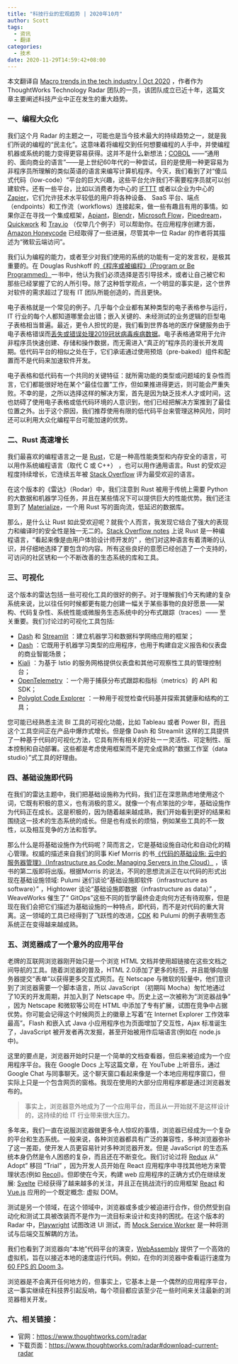 ```yaml
---
title: "科技行业的宏观趋势 | 2020年10月"
author: Scott
tags:
  - 资讯
  - 翻译
categories:
  - 技术
date: 2020-11-29T14:59:42+08:00
---
```


本文翻译自 [Macro trends in the tech industry | Oct 2020](https://www.thoughtworks.com/insights/blog/macro-trends-tech-industry-oct-2020) ，作者作为 ThoughtWorks Technology Radar 团队的一员，该团队成立已近十年，这篇文章主要阐述科技产业中正在发生的重大趋势。

<!--more-->

### 一、编程大众化

我们这个月 Radar 的主题之一，可能也是当今技术最大的持续趋势之一，就是我们所说的编程的“民主化”。这意味着将编程交到任何想要编程的人手中，并使编程机器或系统的能力变得更容易获得。这并不是什么新想法；[COBOL](https://en.wikipedia.org/wiki/COBOL) ——“通用的、面向商业的语言”——是上世纪60年代的一种尝试，目的是使用一种更容易为非程序员所理解的类似英语的语言来编写计算机程序。今天，我们看到了对“傻瓜式代码（low-code）“平台的巨大兴趣，这些平台允许我们不需要程序员就可以创建软件。还有一些平台，比如以消费者为中心的 [IFTTT](https://ifttt.com/) 或者以企业为中心的 [Zapier](https://zapier.com/)，它们允许技术水平较低的用户将各种设备、 SaaS 平台、端点（endpoints）和工作流（workflows）连接起来，做一些有趣且有用的事情。如果你正在寻找一个集成框架，[Apiant](https://apiant.com/)，[Blendr](https://www.blendr.io/)，[Microsoft Flow](https://flow.microsoft.com/)，[Pipedream](https://pipedream.com/)，[Quickwork](https://quickwork.co/) 和 [Tray.io](https://tray.io/) （仅举几个例子）可以帮助你。在应用程序创建方面，[Amazon Honeycode](https://www.honeycode.aws/) 已经取得了一些进展，尽管其中一位 Radar 的作者将其描述为“微软云端访问”。

我们认为编程的能力，或者至少对我们使用的系统的功能有一定的发言权，是极其重要的。在 Douglas Rushkoff 的[《程序或被编程》（Program or Be Programmed）](https://rushkoff.com/books/program-or-be-programmed/)一书中，他认为我们必须选择是否引导技术，或者让自己被它和那些已经掌握了它的人所引导。除了这种哲学观点，一个明显的事实是，这个世界对软件的需求超过了现有 IT 团队所能创造的，而且更快。

电子表格就是一个常见的例子。几乎每个企业都有某种类型的电子表格参与运行，IT 行业的每个人都知道哪里会出错；嵌入关键的、未经测试的业务逻辑的巨型电子表格相当普遍。最近，更令人担忧的是，我们看到世界各地的医疗保健服务由于电子表格错误而[丢失或错误处理2019冠状病毒疾病数据](https://www.popularmechanics.com/technology/a34274176/uk-coronavirus-excel-spreadsheet-lost-cases/)。电子表格通常用于允许非程序员快速创建、存储和操作数据，而无需进入“真正的”程序员的漫长开发周期。低代码平台的相似之处在于，它们承诺通过使用预焙（pre-baked）组件和配置而不是代码来加速软件开发。

电子表格和低代码有一个共同的关键特征：就所需功能的类型或问题域的复杂性而言，它们都能很好地在某个“最佳位置”工作，但如果推进得更远，则可能会严重失败。不幸的是，之所以选择这样的解决方案，首先是因为缺乏技术人才或时间，这也妨碍了使用电子表格或低代码环境的人意识到，他们已经把解决方案推到了最佳位置之外。出于这个原因，我们推荐使用有限的低代码平台来管理这种风险，同时还可以利用大众化编程平台可能加速的优势。

### 二、Rust 高速增长

我们最喜欢的编程语言之一是 [Rust](https://www.rust-lang.org/)，它是一种高性能类型和内存安全的语言，可以用作系统编程语言（取代 C 或 C++） ，也可以用作通用语言。Rust 的受欢迎程度持续增长，它连续五年被 [Stack Overflow](https://insights.stackoverflow.com/survey/2019#most-loved-dreaded-and-wanted) 评为最受欢迎的语言。

在这个版本的《雷达》（Rodar）中，我们注意到 Rust 被用于传统上需要 Python 的大数据和机器学习任务，并且在某些情况下可以提供巨大的性能优势。我们还注意到了 [Materialize](https://github.com/MaterializeInc/materialize)，一个用 Rust 写的面向流，低延迟的数据库。

那么，是什么让 Rust 如此受欢迎呢？就我个人而言，我发现它结合了强大的表现力和编译时的安全性是独一无二的。[Stack Overflow notes](https://stackoverflow.blog/2020/06/05/why-the-developers-who-use-rust-love-it-so-much/) 上说 Rust 是一种编程语言，“看起来像是由用户体验设计师开发的” ，他们对这种语言有着清晰的认识，并仔细地选择了要包含的内容。所有这些良好的意愿已经创造了一个支持的，可访问的社区锈和一个不断改善的生态系统的库和工具。

### 三、可视化

这个版本的雷达包括一些可视化工具的很好的例子。对于理解我们今天构建的复杂系统来说，比以往任何时候都更有能力创建一幅关于某些事物的良好愿景——架构、代码复杂性、系统性能或微服务生态系统中的分布式跟踪（traces）—— 至关重要。我们讨论过的可视化工具包括:

* [Dash](https://plotly.com/dash/) 和 [Streamlit](https://www.streamlit.io/) ：建立机器学习和数据科学网络应用的框架；
* [Dash](https://plotly.com/dash/) ：它既用于机器学习类型的应用程序，也用于构建自定义报告和仪表盘的商业智能场景；
* [Kiali](https://kiali.io/) ：为基于 Istio 的服务网格提供仪表盘和其他可观察性工具的管理控制台；
* [OpenTelemetry](https://opentelemetry.io/) ：一个用于捕获分布式跟踪和指标（metrics）的 API 和 SDK；
* [Polyglot Code Explorer](https://github.com/kornysietsma/polyglot-code-explorer) ：一种用于视觉检查代码基并探索其健康和结构的工具；

您可能已经熟悉主流 BI 工具的可视化功能，比如 Tableau 或者 Power BI，而且这个工具空间正在产品中爆炸式增长。但是像 Dash 和 Streamlit 这样的工具提供了一种基于代码的可视化方法，它具有所有相关的好处ーー灵活性、可定制性、版本控制和自动部署。这些都是考虑使用框架而不是完全成熟的“数据工作室（data studio）”式工具的好理由。

### 四、基础设施即代码

在我们的雷达主题中，我们把基础设施称为代码，我们正在深思熟虑地使用这个词，它既有积极的意义，也有消极的意义。就像一个有点笨拙的少年，基础设施作为代码正在成长。这是积极的，因为随着越来越成熟，我们开始看到更好的结果和围绕这一技术的生态系统的成长。但是也有成长的烦恼，例如某些工具的不一致性，以及相互竞争的方法和哲学。

那么什么是将基础设施作为代码呢？简而言之，它是基础设施自动化和自动化的精心管理。权威的描述来自我们的同事 Kief Morris 的书[《代码的基础设施: 云中的服务器管理》（Infrastructure as Code: Managing Servers in the Cloud）](https://www.thoughtworks.com/books/infrastructure-as-code) ，该书的第二版即将出版。根据Morris 的说法，不同的思想流派正在以代码的形式出现在基础设施领域: Pulumi 迷们谈论“基础设施即软件（infrastructure as software）” ，Hightower 谈论“基础设施即数据（infrastructure as data）” ，WeaveWorks 催生了“ GitOps”这些不同的哲学最终会走向何方还有待观察，但是现在我们会把它们描述为基础设施的一种特点，即代码，而不是对代码的重大背离。这一领域的工具已经得到了飞跃性的改进，[CDK](https://thoughtworks.com/radar/platforms/aws-cloud-development-kit) 和 Pulumi 的例子表明生态系统正在变得越来越成熟。

### 五、浏览器成了一个意外的应用平台

老牌的互联网浏览器刚开始只是一个浏览 HTML 文档并使用超链接在这些文档之间导航的工具。随着浏览器的普及，HTML 2.0添加了更多的标签，并且能够向服务器提交“表单”以获得更多交互式网页。在 Netscape 与微软的较量中，他们意识到了浏览器需要一个脚本语言，所以 JavaScript （初期叫 Mocha）匆忙地通过了10天的开发周期，并加入到了 Netscape 中。历史上这一次被称为“浏览器战争” ，因为 Netscape 和微软等公司在 HTML 中添加了专有扩展，试图在竞争中占据优势。你可能会记得这个时候网页上的徽章上写着“在 Internet Explorer 工作效率最高”。Flash 和嵌入式 Java 小应用程序也为页面增加了交互性，Ajax 标准诞生了，JavaScript 被开发者再次发掘，甚至开始被用作后端语言(例如在 node.js 中)。

这里的要点是，浏览器开始时只是一个简单的文档查看器，但后来被迫成为一个应用程序平台。我在 Google Docs 上写这篇文章，在 YouTube 上听音乐，通过 Google Chat 与同事聊天。这个聊天窗口看起来像是一个本地应用程序窗口，但实际上只是一个包含网页的窗格。我现在使用的大部分应用程序都是通过浏览器发布的。

> 事实上，浏览器意外地成为了一个应用平台，而且从一开始就不是这样设计的，这持续的给 IT 行业带来很大压力。

多年来，我们一直在说服浏览器做更多令人惊叹的事情，浏览器已经成为一个复杂的平台和生态系统。一般来说，各种浏览器都具有广泛的兼容性，多种浏览器弥补了这一差距，使开发人员更容易针对多种浏览器开发。但是 JavaScript 的生态系统本身仍然是令人困惑的复杂，而且还在不断变化。我们讨论过将 [Redux](https://www.thoughtworks.com/radar/languages-and-frameworks/redux) 从“ Adopt” 移回 “Trial” ，因为开发人员开始在 React 应用程序中寻找其他地方来管理状态(例如 [Recol](https://www.thoughtworks.com/radar/languages-and-frameworks/recoil))。但即使在今天，构建 web 应用程序的正确方式仍在继续发展: [Svelte](https://thoughtworks.com/radar/languages-and-frameworks/svelte) 已经获得了越来越多的关注，并且正在挑战流行的应用框架 [React](https://thoughtworks.com/radar/languages-and-frameworks/react-js) 和 [Vue.js](https://thoughtworks.com/radar/languages-and-frameworks/vue-js) 应用的一个既定概念: 虚拟 DOM。

测试是另一个领域，在这个领域中，浏览器或多或少被迫进行合作，但仍然受到自动化和测试工具被改装而不是作为一流目标来设计和支持的困扰。在这个版本的 Radar 中，[Playwright](https://thoughtworks.com/radar/tools/playwright) 试图改进 UI 测试，而 [Mock Service Worker](https://thoughtworks.com/radar/languages-and-frameworks/mock-service-workers) 是一种将测试与后端交互解耦的方法。

我们也看到了浏览器向“本地”代码平台的演变，[WebAssembly](https://webassembly.org/)  提供了一个高效的虚拟机，旨在以接近本地的速度运行代码。例如，在你的浏览器中查看运行速度为[ 60 FPS 的 Doom 3](https://wasm.continuation-labs.com/d3demo/)。

浏览器是不会离开任何地方的，但事实上，它基本上是一个偶然的应用程序平台，这一事实继续在科技界引起反响，每个项目都应该至少花一些时间来关注最新的浏览器相关开发。

### 六、相关链接：

- 官网：https://www.thoughtworks.com/radar
- 下载页面：https://www.thoughtworks.com/radar#download-current-radar